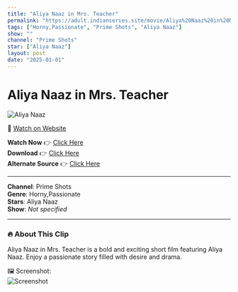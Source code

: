 ```yaml
---
title: "Aliya Naaz in Mrs. Teacher"
permalink: "https://adult.indianseries.site/movie/Aliya%20Naaz%20in%20Mrs.%20Teacher"
tags: ["Horny,Passionate", "Prime Shots", "Aliya Naaz"]
show: ""
channel: "Prime Shots"
star: ["Aliya Naaz"]
layout: post
date: "2025-01-01"
---
```


# Aliya Naaz in Mrs. Teacher

![Aliya Naaz](https://shorts.desisins.com/wp-content/uploads/2023/11/Aliya-Naaz-Mrs-Teacher-DesiSins.com_.jpg)

🔗 [Watch on Website](https://adult.indianseries.site/movie/Aliya%20Naaz%20in%20Mrs.%20Teacher)

**Watch Now** 👉 [Click Here](https://adult.indianseries.site/movie/Aliya%20Naaz%20in%20Mrs.%20Teacher)  
**Download** 👉 [Click Here](https://adult.indianseries.site/movie/Aliya%20Naaz%20in%20Mrs.%20Teacher)  
**Alternate Source** 👉 [Click Here](https://adult.indianseries.site/movie/Aliya%20Naaz%20in%20Mrs.%20Teacher)

---

**Channel**: Prime Shots  
**Genre**: Horny,Passionate  
**Stars**: Aliya Naaz  
**Show**: *Not specified*

---

### 🔥 About This Clip

Aliya Naaz in Mrs. Teacher is a bold and exciting short film featuring Aliya Naaz. Enjoy a passionate story filled with desire and drama.
 
🖼️ Screenshot:  
![Screenshot](https://shorts.desisins.com/wp-content/uploads/2023/11/Aliya-Naaz-Mrs-Teacher-DesiSins.com_.jpg)
